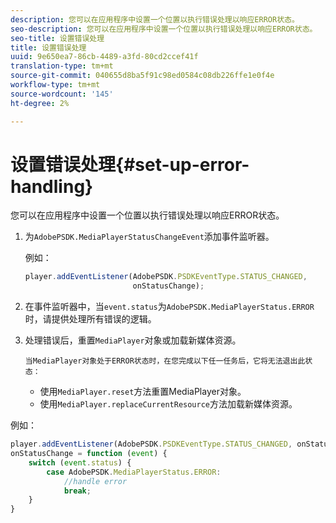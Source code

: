 ```yaml
---
description: 您可以在应用程序中设置一个位置以执行错误处理以响应ERROR状态。
seo-description: 您可以在应用程序中设置一个位置以执行错误处理以响应ERROR状态。
seo-title: 设置错误处理
title: 设置错误处理
uuid: 9e650ea7-86cb-4489-a3fd-80cd2ccef41f
translation-type: tm+mt
source-git-commit: 040655d8ba5f91c98ed0584c08db226ffe1e0f4e
workflow-type: tm+mt
source-wordcount: '145'
ht-degree: 2%

---
```



# 设置错误处理{#set-up-error-handling}

您可以在应用程序中设置一个位置以执行错误处理以响应ERROR状态。

1. 为`AdobePSDK.MediaPlayerStatusChangeEvent`添加事件监听器。

   例如：

   ```js
   player.addEventListener(AdobePSDK.PSDKEventType.STATUS_CHANGED, 
                           onStatusChange);
   ```

1. 在事件监听器中，当`event.status`为`AdobePSDK.MediaPlayerStatus.ERROR`时，请提供处理所有错误的逻辑。
1. 处理错误后，重置`MediaPlayer`对象或加载新媒体资源。

       当MediaPlayer对象处于ERROR状态时，在您完成以下任一任务后，它将无法退出此状态：
   
   * 使用`MediaPlayer.reset`方法重置MediaPlayer对象。
   * 使用`MediaPlayer.replaceCurrentResource`方法加载新媒体资源。

<!--<a id="example_342CA5A8CD7C45BD88233C5BDBB17220"></a>-->

例如：

```js
player.addEventListener(AdobePSDK.PSDKEventType.STATUS_CHANGED, onStatusChange); 
onStatusChange = function (event) { 
    switch (event.status) { 
        case AdobePSDK.MediaPlayerStatus.ERROR: 
            //handle error 
            break; 
    } 
} 
```

